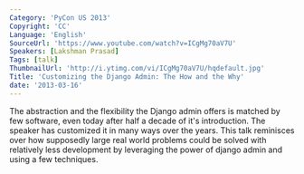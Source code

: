 ```yaml
---
Category: 'PyCon US 2013'
Copyright: 'CC'
Language: 'English'
SourceUrl: 'https://www.youtube.com/watch?v=ICgMg70aV7U'
Speakers: [Lakshman Prasad]
Tags: [talk]
ThumbnailUrl: 'http://i.ytimg.com/vi/ICgMg70aV7U/hqdefault.jpg'
Title: 'Customizing the Django Admin: The How and the Why'
date: '2013-03-16'
---
```

The abstraction and the flexibility the Django admin offers is matched by few software, even today after half a decade of it's introduction. The speaker has customized it in many ways over the years. This talk reminisces over how supposedly large real world problems could be solved with relatively less development by leveraging the power of django admin and using a few techniques.
